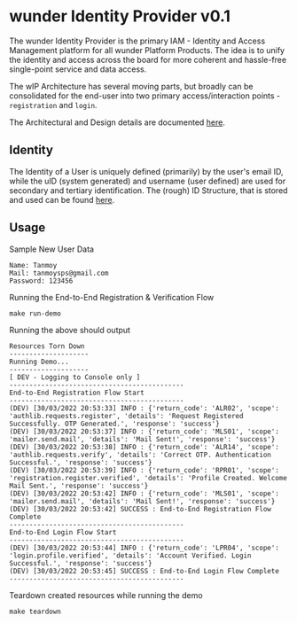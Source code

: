 # wunder Identity Provider v0.1

The wunder Identity Provider is the primary IAM - Identity and Access Management platform for all wunder Platform Products. The idea is to unify the identity and access across the board for more coherent and hassle-free single-point service and data access.

The wIP Architecture has several moving parts, but broadly can be consolidated for the end-user into two primary access/interaction points - `registration` and `login`. 

The Architectural and Design details are documented [here](./architecture/README.md).

## Identity

The Identity of a User is uniquely defined (primarily) by the user's email ID, while the uID (system generated) and username (user defined) are used for secondary and tertiary identification. The (rough) ID Structure, that is stored and used can be found [here](./architecture/README.md#identity-specification). 

## Usage 

Sample New User Data
```
Name: Tanmoy
Mail: tanmoysps@gmail.com
Password: 123456
```
Running the End-to-End Registration & Verification Flow
```
make run-demo
```
Running the above should output    
```
Resources Torn Down
--------------------
Running Demo...
--------------------
[ DEV - Logging to Console only ]
--------------------------------------------
End-to-End Registration Flow Start
--------------------------------------------
(DEV) [30/03/2022 20:53:33] INFO : {'return_code': 'ALR02', 'scope': 'authlib.requests.register', 'details': 'Request Registered Successfully. OTP Generated.', 'response': 'success'}
(DEV) [30/03/2022 20:53:37] INFO : {'return_code': 'MLS01', 'scope': 'mailer.send.mail', 'details': 'Mail Sent!', 'response': 'success'}
(DEV) [30/03/2022 20:53:38] INFO : {'return_code': 'ALR14', 'scope': 'authlib.requests.verify', 'details': 'Correct OTP. Authentication Successful.', 'response': 'success'}
(DEV) [30/03/2022 20:53:39] INFO : {'return_code': 'RPR01', 'scope': 'registration.register.verified', 'details': 'Profile Created. Welcome Mail Sent.', 'response': 'success'}
(DEV) [30/03/2022 20:53:42] INFO : {'return_code': 'MLS01', 'scope': 'mailer.send.mail', 'details': 'Mail Sent!', 'response': 'success'}
(DEV) [30/03/2022 20:53:42] SUCCESS : End-to-End Registration Flow Complete
--------------------------------------------
End-to-End Login Flow Start
--------------------------------------------
(DEV) [30/03/2022 20:53:44] INFO : {'return_code': 'LPR04', 'scope': 'login.profile.verified', 'details': 'Account Verified. Login Successful.', 'response': 'success'}
(DEV) [30/03/2022 20:53:45] SUCCESS : End-to-End Login Flow Complete
--------------------------------------------
```
Teardown created resources while running the demo
```
make teardown
```